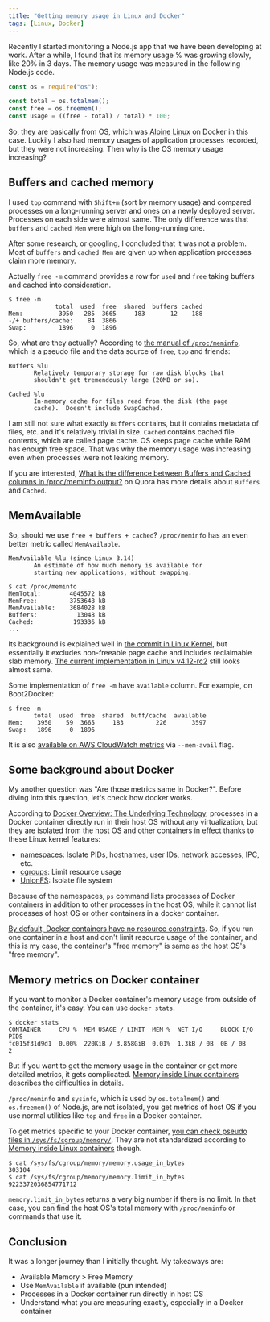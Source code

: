 ```yaml
---
title: "Getting memory usage in Linux and Docker"
tags: [Linux, Docker]
---
```


Recently I started monitoring a Node.js app that we have been developing at work. After a while, I found that its memory usage % was growing slowly, like 20% in 3 days. The memory usage was measured in the following Node.js code.

```js
const os = require("os");

const total = os.totalmem();
const free = os.freemem();
const usage = ((free - total) / total) * 100;
```

So, they are basically from OS, which was [Alpine Linux](https://alpinelinux.org/) on Docker in this case. Luckily I also had memory usages of application processes recorded, but they were not increasing. Then why is the OS memory usage increasing?

## Buffers and cached memory

I used `top` command with `Shift+m` (sort by memory usage) and compared processes on a long-running server and ones on a newly deployed server. Processes on each side were almost same. The only difference was that `buffers` and `cached Mem` were high on the long-running one.

After some research, or googling, I concluded that it was not a problem. Most of `buffers` and `cached Mem` are given up when application processes claim more memory.

Actually `free -m` command provides a row for `used` and `free` taking buffers and cached into consideration.

```console
$ free -m
             total  used  free  shared  buffers cached
Mem:          3950   285  3665     183       12    188
-/+ buffers/cache:    84  3866
Swap:         1896     0  1896
```

So, what are they actually? According to [the manual of `/proc/meminfo`](http://man7.org/linux/man-pages/man5/proc.5.html), which is a pseudo file and the data source of `free`, `top` and friends:

```
Buffers %lu
       Relatively temporary storage for raw disk blocks that
       shouldn't get tremendously large (20MB or so).

Cached %lu
       In-memory cache for files read from the disk (the page
       cache).  Doesn't include SwapCached.
```

I am still not sure what exactly `Buffers` contains, but it contains metadata of files, etc. and it's relatively trivial in size. `Cached` contains cached file contents, which are called page cache. OS keeps page cache while RAM has enough free space. That was why the memory usage was increasing even when processes were not leaking memory.

If you are interested, [What is the difference between Buffers and Cached columns in /proc/meminfo output?](https://www.quora.com/What-is-the-difference-between-Buffers-and-Cached-columns-in-proc-meminfo-output) on Quora has more details about `Buffers` and `Cached`.

## MemAvailable

So, should we use `free + buffers + cached`? `/proc/meminfo` has an even better metric called `MemAvailable`.

```console
MemAvailable %lu (since Linux 3.14)
       An estimate of how much memory is available for
       starting new applications, without swapping.
```

```console
$ cat /proc/meminfo
MemTotal:        4045572 kB
MemFree:         3753648 kB
MemAvailable:    3684028 kB
Buffers:           13048 kB
Cached:           193336 kB
...
```

Its background is explained well in [the commit in Linux Kernel](https://github.com/torvalds/linux/commit/34e431b0ae398fc54ea69ff85ec700722c9da773), but essentially it excludes non-freeable page cache and includes reclaimable slab memory. [The current implementation in Linux v4.12-rc2](https://github.com/torvalds/linux/blob/v4.12-rc2/mm/page_alloc.c#L4341-L4382) still looks almost same.

Some implementation of `free -m` have `available` column. For example, on Boot2Docker:

```console
$ free -m
       total  used  free  shared  buff/cache  available
Mem:    3950    59  3665     183         226       3597
Swap:   1896     0  1896
```

It is also [available on AWS CloudWatch metrics](http://docs.aws.amazon.com/AWSEC2/latest/UserGuide/mon-scripts.html) via `--mem-avail` flag.

## Some background about Docker

My another question was "Are those metrics same in Docker?". Before diving into this question, let's check how docker works.

According to [Docker Overview: The Underlying Technology](https://docs.docker.com/engine/docker-overview/#the-underlying-technology), processes in a Docker container directly run in their host OS without any virtualization, but they are isolated from the host OS and other containers in effect thanks to these Linux kernel features:

- [namespaces](https://en.wikipedia.org/wiki/Linux_namespaces): Isolate PIDs, hostnames, user IDs, network accesses, IPC, etc.
- [cgroups](https://en.wikipedia.org/wiki/Cgroups): Limit resource usage
- [UnionFS](https://en.wikipedia.org/wiki/UnionFS): Isolate file system

Because of the namespaces, `ps` command lists processes of Docker containers in addition to other processes in the host OS, while it cannot list processes of host OS or other containers in a docker container.

[By default, Docker containers have no resource constraints](https://docs.docker.com/engine/admin/resource_constraints/#memory). So, if you run one container in a host and don't limit resource usage of the container, and this is my case, the container's "free memory" is same as the host OS's "free memory".

## Memory metrics on Docker container

If you want to monitor a Docker container's memory usage from outside of the container, it's easy. You can use `docker stats`.

```console
$ docker stats
CONTAINER     CPU %  MEM USAGE / LIMIT  MEM %  NET I/O     BLOCK I/O  PIDS
fc015f31d9d1  0.00%  220KiB / 3.858GiB  0.01%  1.3kB / 0B  0B / 0B    2
```

But if you want to get the memory usage in the container or get more detailed metrics, it gets complicated. [Memory inside Linux containers](https://fabiokung.com/2014/03/13/memory-inside-linux-containers/) describes the difficulties in details.

`/proc/meminfo` and `sysinfo`, which is used by `os.totalmem()` and `os.freemem()` of Node.js, are not isolated, you get metrics of host OS if you use normal utilities like `top` and `free` in a Docker container.

To get metrics specific to your Docker container, [you can check pseudo files in `/sys/fs/cgroup/memory/`](https://docs.docker.com/engine/admin/runmetrics/). They are not standardized according to [Memory inside Linux containers](https://fabiokung.com/2014/03/13/memory-inside-linux-containers/) though.

```console
$ cat /sys/fs/cgroup/memory/memory.usage_in_bytes
303104
$ cat /sys/fs/cgroup/memory/memory.limit_in_bytes
9223372036854771712
```

`memory.limit_in_bytes` returns a very big number if there is no limit. In that case, you can find the host OS's total memory with `/proc/meminfo` or commands that use it.

## Conclusion

It was a longer journey than I initially thought. My takeaways are:

- Available Memory > Free Memory
- Use `MemAvailable` if available (pun intended)
- Processes in a Docker container run directly in host OS
- Understand what you are measuring exactly, especially in a Docker container
